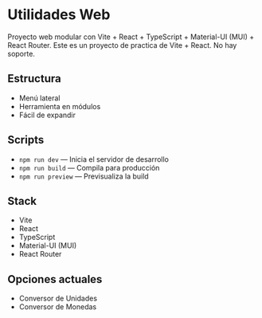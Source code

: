 # Utilidades Web
Proyecto web modular con Vite + React + TypeScript + Material-UI (MUI) + React Router.
Este es un proyecto de practica de Vite + React. No hay soporte.

## Estructura
- Menú lateral
- Herramienta en módulos
- Fácil de expandir

## Scripts
- `npm run dev` — Inicia el servidor de desarrollo
- `npm run build` — Compila para producción
- `npm run preview` — Previsualiza la build

## Stack
- Vite
- React
- TypeScript
- Material-UI (MUI)
- React Router

## Opciones actuales
- Conversor de Unidades
- Conversor de Monedas
```